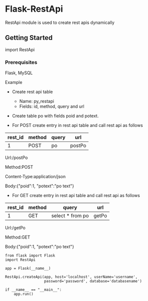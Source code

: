 # Flask-RestApi
RestApi module is used to create rest apis dynamically

## Getting Started

import RestApi

### Prerequisites
Flask, MySQL

Example

- Create rest api table
    - Name:  py_restapi 
    - Fields: id, method, query and url
    
- Create table po with fields poid and potext.
- For POST create entry in rest api table and call rest api as follows

| rest_id  | method | query  | url |
| ------------- | ------------- | ------------- | ------------- |
| 1  | POST  | po  | postPo  |

Url:/postPo

Method:POST

Content-Type:application/json

Body:{"poid":1, "potext":"po text"}


- For GET create entry in rest api table and call rest api as follows

| rest_id  | method | query  | url |
| ------------- | ------------- | ------------- | ------------- |
| 1  | GET  | select * from po	  | getPo  |


Url:/getPo

Method:GET

Body:{"poid":1, "potext":"po text"}

 
```
from flask import Flask
import RestApi

app = Flask(__name__)

RestApi.createApi(app, host='localhost', userName='username', 
                  password='password', database='databasename')

if __name__ == "__main__":
    app.run()
```
